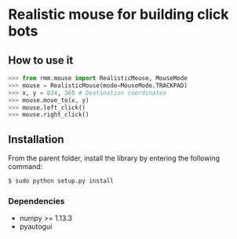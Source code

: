 # Realistic mouse for building click bots

## How to use it

```python
>>> from rmm.mouse import RealisticMouse, MouseMode
>>> mouse = RealisticMouse(mode=MouseMode.TRACKPAD)
>>> x, y = 824, 365 # Destination coordinates
>>> mouse.move_to(x, y)
>>> mouse.left_click()
>>> mouse.right_click()
```

## Installation

From the parent folder, install the library by entering the following command:

```sh
$ sudo python setup.py install
```

### Dependencies

* numpy >= 1.13.3
* pyautogui
